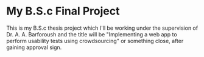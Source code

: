 # My B.S.c Final Project

This is my B.S.c thesis project which I'll be working under the supervision of Dr. A. A. Barforoush and the title will be "Implementing a web app to perform usability tests using crowdsourcing" or something close, after gaining approval sign.
